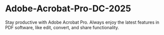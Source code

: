 # Adobe-Acrobat-Pro-DC-2025
Stay productive with Adobe Acrobat Pro. Always enjoy the latest features in PDF software, like edit, convert, and share functionality.
